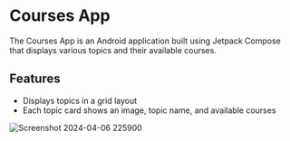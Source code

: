 # Courses App
The Courses App is an Android application built using Jetpack Compose that displays various topics and their available courses.

## Features
* Displays topics in a grid layout
* Each topic card shows an image, topic name, and available courses

![Screenshot 2024-04-06 225900](https://github.com/renuswami/CourseAPP/assets/121007900/5c2ed21c-1ebe-4b7b-b51e-35541ad39149)
